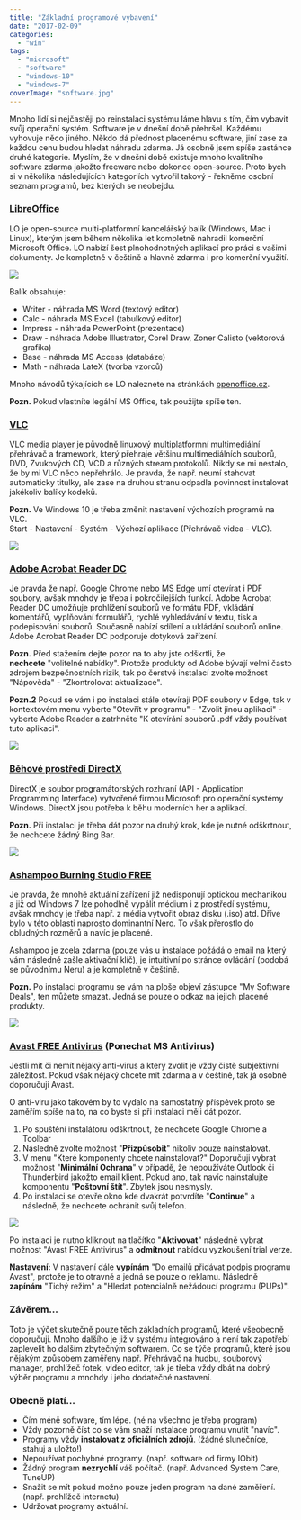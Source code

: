 ```yaml
---
title: "Základní programové vybavení"
date: "2017-02-09"
categories: 
  - "win"
tags: 
  - "microsoft"
  - "software"
  - "windows-10"
  - "windows-7"
coverImage: "software.jpg"
---
```


Mnoho lidí si nejčastěji po reinstalaci systému láme hlavu s tím, čím vybavit svůj operační systém. Software je v dnešní době přehršel. Každému vyhovuje něco jiného. Někdo dá přednost placenému software, jiní zase za každou cenu budou hledat náhradu zdarma. Já osobně jsem spíše zastánce druhé kategorie. Myslím, že v dnešní době existuje mnoho kvalitního software zdarma jakožto freeware nebo dokonce open-source. Proto bych si v několika následujících kategoriích vytvořil takový - řekněme osobní seznam programů, bez kterých se neobejdu.

### [LibreOffice](http://cs.libreoffice.org/download/)

LO je open-source multi-platformní kancelářský balík (Windows, Mac i Linux), kterým jsem během několika let kompletně nahradil komerční Microsoft Office. LO nabízí šest plnohodnotných aplikací pro práci s vašimi dokumenty. Je kompletně v češtině a hlavně zdarma i pro komerční využití.

![](images/libreoffice_logo-1024x614.png)

Balík obsahuje:

- Writer - náhrada MS Word (textový editor)
- Calc - náhrada MS Excel (tabulkový editor)
- Impress - náhrada PowerPoint (prezentace)
- Draw - náhrada Adobe Illustrator, Corel Draw, Zoner Calisto (vektorová grafika)
- Base - náhrada MS Access (databáze)
- Math - náhrada LateX (tvorba vzorců)

Mnoho návodů týkajících se LO naleznete na stránkách [openoffice.cz](https://www.openoffice.cz/).

**Pozn.** Pokud vlastníte legální MS Office, tak použijte spíše ten.

### [VLC](http://www.videolan.org/vlc/)

VLC media player je původně linuxový multiplatformní multimediální přehrávač a framework, který přehraje většinu multimediálních souborů, DVD, Zvukových CD, VCD a různých stream protokolů. Nikdy se mi nestalo, že by mi VLC něco nepřehrálo. Je pravda, že např. neumí stahovat automaticky titulky, ale zase na druhou stranu odpadla povinnost instalovat jakékoliv balíky kodeků.

**Pozn.** Ve Windows 10 je třeba změnit nastavení výchozích programů na VLC.  
Start - Nastavení - Systém - Výchozí aplikace (Přehrávač videa - VLC).

![](images/vlc-1024x576.jpg)

### [Adobe Acrobat Reader DC](https://get.adobe.com/reader/?loc=cz)

Je pravda že např. Google Chrome nebo MS Edge umí otevírat i PDF soubory, avšak mnohdy je třeba i pokročilejších funkcí. Adobe Acrobat Reader DC umožňuje prohlížení souborů ve formátu PDF, vkládání komentářů, vyplňování formulářů, rychlé vyhledávání v textu, tisk a podepisování souborů. Současně nabízí sdílení a ukládání souborů online. Adobe Acrobat Reader DC podporuje dotyková zařízení.

**Pozn.** Před stažením dejte pozor na to aby jste odškrtli, že **nechcete** "volitelné nabídky". Protože produkty od Adobe bývají velmi často zdrojem bezpečnostních rizik, tak po čerstvé instalací zvolte možnost "Nápověda" - "Zkontrolovat aktualizace".

**Pozn.2** Pokud se vám i po instalaci stále otevírají PDF soubory v Edge, tak v kontextovém menu vyberte "Otevřít v programu" - "Zvolit jinou aplikaci" - vyberte Adobe Reader a zatrhněte "K otevírání souborů .pdf vždy používat tuto aplikaci".

![](images/Adobe-Acrobat-1024x469.jpg)

### [Běhové prostředí DirectX](https://www.microsoft.com/cs-cz/download/details.aspx?id=35)

DirectX je soubor programátorských rozhraní (API - Application Programming Interface) vytvořené firmou Microsoft pro operační systémy Windows. DirectX jsou potřeba k běhu moderních her a aplikací.

**Pozn.** Při instalaci je třeba dát pozor na druhý krok, kde je nutné odškrtnout, že nechcete žádný Bing Bar.

![](images/microsoft-directx-logo.png)

### [Ashampoo Burning Studio FREE](https://www.ashampoo.com/en/usd/pin/7110/burning-software/burning-studio-free)

Je pravda, že mnohé aktuální zařízení již nedisponují optickou mechanikou a již od Windows 7 lze pohodlně vypálit médium i z prostředí systému, avšak mnohdy je třeba např. z média vytvořit obraz disku (.iso) atd. Dříve bylo v této oblasti naprosto dominantní Nero. To však přerostlo do obludných rozměrů a navíc je placené.

Ashampoo je zcela zdarma (pouze vás u instalace požádá o email na který vám následně zašle aktivační klíč), je intuitivní po stránce ovládání (podobá se původnímu Neru) a je kompletně v češtině.

**Pozn.** Po instalaci programu se vám na ploše objeví zástupce "My Software Deals", ten můžete smazat. Jedná se pouze o odkaz na jejich placené produkty.

![](images/ashampo.png)

### [Avast FREE Antivirus](https://www.avast.com/cs-cz/download-thank-you.php?product=FAV-ONLINE&locale=cs-cz) (Ponechat MS Antivirus)

Jestli mít či nemít nějaký anti-virus a který zvolit je vždy čistě subjektivní záležitost. Pokud však nějaký chcete mít zdarma a v češtině, tak já osobně doporučuji Avast.

O anti-viru jako takovém by to vydalo na samostatný příspěvek proto se zaměřím spíše na to, na co byste si při instalaci měli dát pozor.

1. Po spuštění instalátoru odškrtnout, že nechcete Google Chrome a Toolbar
2. Následně zvolte možnost "**Přizpůsobit**" nikoliv pouze nainstalovat.
3. V menu "Které komponenty chcete nainstalovat?" Doporučuji vybrat možnost "**Minimální Ochrana**" v případě, že nepoužíváte Outlook či Thunderbird jakožto email klient. Pokud ano, tak navíc nainstalujte komponentu "**Poštovní štít**". Zbytek jsou nesmysly.
4. Po instalaci se otevře okno kde dvakrát potvrdíte "**Continue**" a následně, že nechcete ochránit svůj telefon.

![](images/Antivitus-FREE-867x1024.png)

Po instalaci je nutno kliknout na tlačítko "**Aktivovat**" následně vybrat možnost "Avast FREE Antivirus" a **odmítnout** nabídku vyzkoušení trial verze.

**Nastavení:** V nastavení dále **vypínám** "Do emailů přidávat podpis programu Avast", protože je to otravné a jedná se pouze o reklamu. Následně **zapínám** "Tichý režim" a "Hledat potenciálně nežádoucí programu (PUPs)".

### Závěrem...

Toto je výčet skutečně pouze těch základních programů, které všeobecně doporučuji. Mnoho dalšího je již v systému integrováno a není tak zapotřebí zaplevelit ho dalším zbytečným softwarem. Co se týče programů, které jsou nějakým způsobem zaměřeny např. Přehrávač na hudbu, souborový manager, prohlížeč fotek, video editor, tak je třeba vždy dbát na dobrý výběr programu a mnohdy i jeho dodatečné nastavení.

### Obecně platí...

- Čím méně software, tím lépe. (né na všechno je třeba program)
- Vždy pozorně číst co se vám snaží instalace programu vnutit "navíc".
- Programy vždy **instalovat z oficiálních zdrojů**. (žádné slunečníce, stahuj a uložto!)
- Nepoužívat pochybné programy. (např. software od firmy IObit)
- Žádný program **nezrychlí** váš počítač. (např. Advanced System Care, TuneUP)
- Snažit se mít pokud možno pouze jeden program na dané zaměření. (např. prohlížeč internetu)
- Udržovat programy aktuální.
